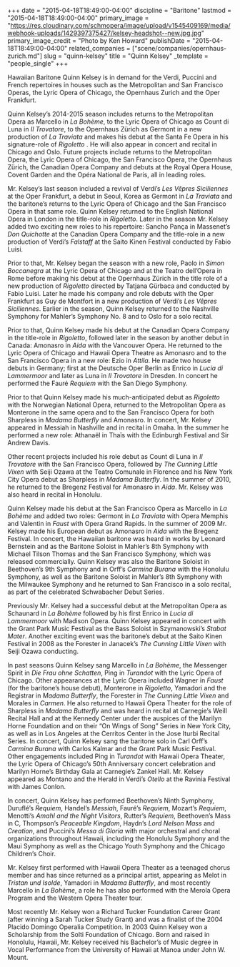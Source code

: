 +++
date = "2015-04-18T18:49:00-04:00"
discipline = "Baritone"
lastmod = "2015-04-18T18:49:00-04:00"
primary_image = "https://res.cloudinary.com/schmopera/image/upload/v1545409169/media/webhook-uploads/1429397375427/kelsey-headshot--new.jpg.jpg"
primary_image_credit = "Photo by Ken Howard"
publishDate = "2015-04-18T18:49:00-04:00"
related_companies = ["scene/companies/opernhaus-zurich.md"]
slug = "quinn-kelsey"
title = "Quinn Kelsey"
_template = "people_single"
+++

Hawaiian Baritone Quinn Kelsey is in demand for the Verdi, Puccini and French repertoires in houses such as the Metropolitan and San Francisco Operas, the Lyric Opera of Chicago, the Opernhaus Zurich and the Oper Frankfurt.

Quinn Kelsey’s 2014-2015 season includes returns to the Metropolitan Opera as Marcello in *La Bohème*, to the Lyric Opera of Chicago as Count di Luna in *Il Trovatore*, to the Opernhaus Zürich as Germont in a new production of *La Traviata* and makes his debut at the Santa Fe Opera in his signature-role of *Rigoletto* . He will also appear in concert and recital in Chicago and Oslo. Future projects include returns to the Metropolitan Opera, the Lyric Opera of Chicago, the San Francisco Opera, the Opernhaus Zürich, the Canadian Opera Company and debuts at the Royal Opera House, Covent Garden and the Opéra National de Paris, all in leading roles.

Mr. Kelsey’s last season included a revival of Verdi’s *Les Vêpres Siciliennes* at the Oper Frankfurt, a debut in Seoul, Korea as Germont in *La Traviata* and the baritone’s returns to the Lyric Opera of Chicago and the San Francisco Opera in that same role. Quinn Kelsey returned to the English National Opera in London in the title-role in *Rigoletto*. Later in the season Mr. Kelsey added two exciting new roles to his repertoire: Sancho Pança in Massenet’s *Don Quichotte* at the Canadian Opera Company and the title-role in a new production of Verdi’s *Falstaff* at the Saito Kinen Festival conducted by Fabio Luisi. 

Prior to that, Mr. Kelsey began the season with a new role, Paolo in *Simon Boccanegra* at the Lyric Opera of Chicago and at the Teatro dell’Opera in Rome before making his debut at the Opernhaus Zürich in the title role of a new production of *Rigoletto* directed by Tatjana Gürbaca and conducted by Fabio Luisi. Later he made his company and role debuts with the Oper Frankfurt as Guy de Montfort in a new production of Verdi’s *Les Vêpres Siciliennes*. Earlier in the season, Quinn Kelsey returned to the Nashville Symphony for Mahler’s Symphony No. 8 and to Oslo for a solo recital.

Prior to that, Quinn Kelsey made his debut at the Canadian Opera Company in the title-role in *Rigoletto*, followed later in the season by another debut in Canada: Amonasro in *Aida* with the Vancouver Opera. He returned to the Lyric Opera of Chicago and Hawaii Opera Theatre as Amonasro and to the San Francisco Opera in a new role: Ezio in *Attila*. He made two house debuts in Germany; first at the Deutsche Oper Berlin as Enrico in *Lucia di Lammermoor* and later as Luna in *Il Trovatore* in Dresden. In concert he performed the Fauré *Requiem* with the San Diego Symphony.

Prior to that Quinn Kelsey made his much-anticipated debut as *Rigoletto* with the Norwegian National Opera, returned to the Metropolitan Opera as Monterone in the same opera and to the San Francisco Opera for both Sharpless in *Madama Butterfly* and Amonasro. In concert, Mr. Kelsey appeared in Messiah in Nashville and in recital in Omaha. In the summer he performed a new role: Athanaël in Thaïs with the Edinburgh Festival and Sir Andrew Davis.

Other recent projects included his role debut as Count di Luna in *Il Trovatore* with the San Francisco Opera, followed by *The Cunning Little Vixen* with Seiji Ozawa at the Teatro Comunale in Florence and his New York City Opera debut as Sharpless in *Madama Butterfly*. In the summer of 2010, he returned to the Bregenz Festival for Amonasro in *Aida*. Mr. Kelsey was also heard in recital in Honolulu. 

Quinn Kelsey made his debut at the San Francisco Opera as Marcello in *La Bohème* and added two roles: Germont in *La Traviata* with Opera Memphis and Valentin in *Faust* with Opera Grand Rapids. In the summer of 2009 Mr. Kelsey made his European debut as Amonasro in *Aida* with the Bregenz Festival. In concert, the Hawaiian baritone was heard in works by Leonard Bernstein and as the Baritone Soloist in Mahler’s 8th Symphony with Michael Tilson Thomas and the San Francisco Symphony, which was released commercially. Quinn Kelsey was also the Baritone Soloist in Beethoven’s 9th Symphony and in Orff’s *Carmina Burana* with the Honolulu Symphony, as well as the Baritone Soloist in Mahler’s 8th Symphony with the Milwaukee Symphony and he returned to San Francisco in a solo recital, as part of the celebrated Schwabacher Debut Series.

Previously Mr. Kelsey had a successful debut at the Metropolitan Opera as Schaunard in *La Bohème* followed by his first Enrico in *Lucia di Lammermoor* with Madison Opera. Quinn Kelsey appeared in concert with the Grant Park Music Festival as the Bass Soloist in Szymanowski’s *Stabat Mater*. Another exciting event was the baritone’s debut at the Saito Kinen Festival in 2008 as the Forester in Janacek’s *The Cunning Little Vixen* with Seiji Ozawa conducting.

In past seasons Quinn Kelsey sang Marcello in *La Bohème*, the Messenger Spirit in *Die Frau ohne Schatten*, Ping in *Turandot* with the Lyric Opera of Chicago. Other appearances at the Lyric Opera included Wagner in *Faust* (for the baritone’s house debut), Monterone in *Rigoletto*, Yamadori and the Registrar in *Madama Butterfly*, the Forester in *The Cunning Little Vixen* and Morales in *Carmen*. He also returned to Hawaii Opera Theater for the role of Sharpless in *Madama Butterfly* and was heard in recital at Carnegie’s Weill Recital Hall and at the Kennedy Center under the auspices of the Marilyn Horne Foundation and on their “On Wings of Song” Series in New York City, as well as in Los Angeles at the Cerritos Center in the Jose Iturbi Recital Series. In concert, Quinn Kelsey sang the baritone solo in Carl Orff’s *Carmina Burana* with Carlos Kalmar and the Grant Park Music Festival. Other engagements included Ping in *Turandot* with Hawaii Opera Theater, the Lyric Opera of Chicago’s 50th Anniversary concert celebration and Marilyn Horne’s Birthday Gala at Carnegie’s Zankel Hall. Mr. Kelsey appeared as Montano and the Herald in Verdi’s *Otello* at the Ravinia Festival with James Conlon. 

In concert, Quinn Kelsey has performed Beethoven’s Ninth Symphony, Duruflé’s *Requiem*, Handel’s *Messiah*, Fauré’s *Requiem*, Mozart’s *Requiem*, Menotti’s *Amahl and the Night Visitors*, Rutter’s *Requiem*, Beethoven’s Mass in C, Thompson’s *Peaceable Kingdom*, Haydn’s *Lord Nelson Mass* and *Creation*, and Puccini’s *Messa di Gloria* with major orchestral and choral organizations throughout Hawaii, including the Honolulu Symphony and the Maui Symphony as well as the Chicago Youth Symphony and the Chicago Children’s Choir.

Mr. Kelsey first performed with Hawaii Opera Theater as a teenaged chorus member and has since returned as a principal artist, appearing as Melot in *Tristan und Isolde*, Yamadori in *Madama Butterfly*, and most recently Marcello in *La Bohème*, a role he has also performed with the Merola Opera Program and the Western Opera Theater tour.

Most recently Mr. Kelsey won a Richard Tucker Foundation Career Grant (after winning a Sarah Tucker Study Grant) and was a finalist of the 2004 Placido Domingo Operalia Competition. In 2003 Quinn Kelsey won a Scholarship from the Solti Foundation of Chicago. Born and raised in Honolulu, Hawaii, Mr. Kelsey received his Bachelor’s of Music degree in Vocal Performance from the University of Hawaii at Manoa under John W. Mount.

